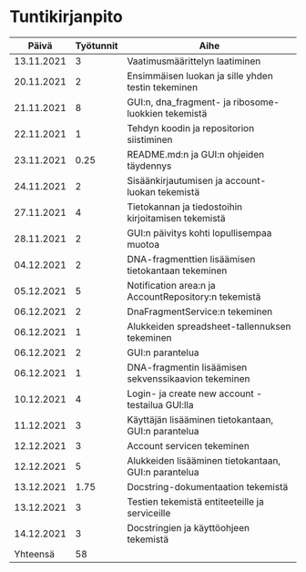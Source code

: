 # Tuntikirjanpito
|Päivä     |Työtunnit|Aihe                                                |
|----------|---------|----------------------------------------------------|
|13.11.2021|3        |Vaatimusmäärittelyn laatiminen                      |
|20.11.2021|2        |Ensimmäisen luokan ja sille yhden testin tekeminen  |
|21.11.2021|8        |GUI:n, dna_fragment- ja ribosome-luokkien tekemistä |
|22.11.2021|1        |Tehdyn koodin ja repositorion siistiminen           |
|23.11.2021|0.25     |README.md:n ja GUI:n ohjeiden täydennys             |
|24.11.2021|2        |Sisäänkirjautumisen ja account-luokan tekemistä     |
|27.11.2021|4        |Tietokannan ja tiedostoihin kirjoitamisen tekemistä |
|28.11.2021|2        |GUI:n päivitys kohti lopullisempaa muotoa           |
|04.12.2021|2        |DNA-fragmenttien lisäämisen tietokantaan tekeminen  |
|05.12.2021|5        |Notification area:n ja AccountRepository:n tekemistä|
|06.12.2021|2        |DnaFragmentService:n tekeminen                      |
|06.12.2021|1        |Alukkeiden spreadsheet-tallennuksen tekeminen       |
|06.12.2021|2        |GUI:n parantelua                                    |
|06.12.2021|1        |DNA-fragmentin lisäämisen sekvenssikaavion tekeminen|
|10.12.2021|4        |Login- ja create new account -testailua GUI:lla     |
|11.12.2021|3        |Käyttäjän lisääminen tietokantaan, GUI:n parantelua |
|12.12.2021|3        |Account servicen tekeminen                          |
|12.12.2021|5        |Alukkeiden lisääminen tietokantaan, GUI:n parantelua|
|13.12.2021|1.75     |Docstring-dokumentaation tekemistä                  |
|13.12.2021|3        |Testien tekemistä entiteeteille ja serviceille      |
|14.12.2021|3        |Docstringien ja käyttöohjeen tekemistä              |
|Yhteensä  |58       |                                                    |